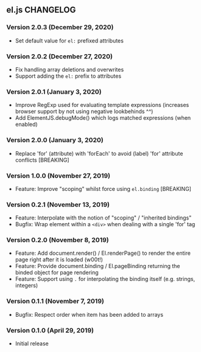 ## el.js CHANGELOG

### Version 2.0.3 (December 29, 2020)

* Set default value for `el:` prefixed attributes

### Version 2.0.2 (December 27, 2020)

* Fix handling array deletions and overwrites
* Support adding the `el:` prefix to attributes

### Version 2.0.1 (January 3, 2020)

* Improve RegExp used for evaluating template expressions (increases browser support by not using negative lookbehinds ^^)
* Add ElementJS.debugMode() which logs matched expressions (when enabled)

### Version 2.0.0 (January 3, 2020)

* Replace 'for' (attribute) with 'forEach' to avoid (label) 'for' attribute conflicts [BREAKING]

### Version 1.0.0 (November 27, 2019)

* Feature: Improve "scoping" whilst force using `el.binding` [BREAKING]

### Version 0.2.1 (November 13, 2019)

* Feature: Interpolate with the notion of "scoping" / "inherited bindings"
* Bugfix: Wrap element within a `<div>` when dealing with a single 'for' tag

### Version 0.2.0 (November 8, 2019)

* Feature: Add document.render() / El.renderPage() to render the entire page right after it is loaded (w00t!)
* Feature: Provide document.binding / El.pageBinding returning the binded object for page rendering
* Feature: Support using `.` for interpolating the binding itself (e.g. strings, integers)

### Version 0.1.1 (November 7, 2019)

* Bugfix: Respect order when item has been added to arrays

### Version 0.1.0 (April 29, 2019)

* Initial release
